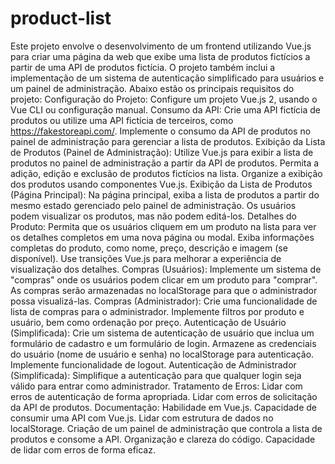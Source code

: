 # product-list
 Este projeto envolve o desenvolvimento de um frontend utilizando Vue.js para criar uma página da web que exibe uma lista de produtos fictícios a partir de uma API de produtos fictícia. O projeto também inclui a implementação de um sistema de autenticação simplificado para usuários e um painel de administração. Abaixo estão os principais requisitos do projeto:  Configuração do Projeto:  Configure um projeto Vue.js 2, usando o Vue CLI ou configuração manual. Consumo da API:  Crie uma API fictícia de produtos ou utilize uma API fictícia de terceiros, como https://fakestoreapi.com/. Implemente o consumo da API de produtos no painel de administração para gerenciar a lista de produtos. Exibição da Lista de Produtos (Painel de Administração):  Utilize Vue.js para exibir a lista de produtos no painel de administração a partir da API de produtos. Permita a adição, edição e exclusão de produtos fictícios na lista. Organize a exibição dos produtos usando componentes Vue.js. Exibição da Lista de Produtos (Página Principal):  Na página principal, exiba a lista de produtos a partir do mesmo estado gerenciado pelo painel de administração. Os usuários podem visualizar os produtos, mas não podem editá-los. Detalhes do Produto:  Permita que os usuários cliquem em um produto na lista para ver os detalhes completos em uma nova página ou modal. Exiba informações completas do produto, como nome, preço, descrição e imagem (se disponível). Use transições Vue.js para melhorar a experiência de visualização dos detalhes. Compras (Usuários):  Implemente um sistema de "compras" onde os usuários podem clicar em um produto para "comprar". As compras serão armazenadas no localStorage para que o administrador possa visualizá-las. Compras (Administrador):  Crie uma funcionalidade de lista de compras para o administrador. Implemente filtros por produto e usuário, bem como ordenação por preço. Autenticação de Usuário (Simplificada):  Crie um sistema de autenticação de usuário que inclua um formulário de cadastro e um formulário de login. Armazene as credenciais do usuário (nome de usuário e senha) no localStorage para autenticação. Implemente funcionalidade de logout. Autenticação de Administrador (Simplificada):  Simplifique a autenticação para que qualquer login seja válido para entrar como administrador. Tratamento de Erros:  Lidar com erros de autenticação de forma apropriada. Lidar com erros de solicitação da API de produtos. Documentação:  Habilidade em Vue.js. Capacidade de consumir uma API com Vue.js. Lidar com estrutura de dados no localStorage. Criação de um painel de administração que controla a lista de produtos e consome a API. Organização e clareza do código. Capacidade de lidar com erros de forma eficaz.
